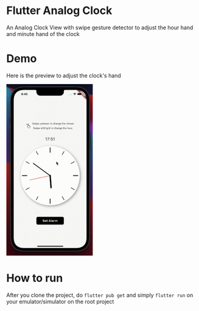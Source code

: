# Flutter Analog Clock
An Analog Clock View with swipe gesture detector to adjust the hour hand and minute hand of the clock

# Demo
Here is the preview to adjust the clock's hand

<img src="assets/gifs/demo.gif" height="450">

# How to run
After you clone the project, do ```flutter pub get``` and simply ```flutter run``` on your emulator/simulator on the root project

